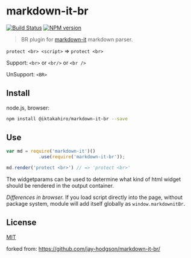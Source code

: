 # markdown-it-br

[![Build Status](https://img.shields.io/travis/iktakahiro/markdown-it-br/master.svg?style=flat)](https://travis-ci.org/jay-hodgson/markdown-it-br)
[![NPM version](https://img.shields.io/npm/v/@iktakahiro/markdown-it-br.svg?style=flat)](https://www.npmjs.org/package/markdown-it-br)

> BR plugin for [markdown-it](https://github.com/markdown-it/markdown-it) markdown parser.

`protect <br> <script>` => `protect <br>`

Support: `<br>` or `<br/>` or `<br />`

UnSupport: `<BR>`

## Install

node.js, browser:

```bash
npm install @iktakahiro/markdown-it-br --save
```

## Use

```js
var md = require('markdown-it')()
            .use(require('markdown-it-br'));

md.render('protect <br>') // => 'protect <br>'

```

The widgetparams can be used to determine what kind of html widget should be rendered in the output container.

_Differences in browser._ If you load script directly into the page, without
package system, module will add itself globally as `window.markdownitBr`.

## License
[MIT](https://github.com/iktakahiro/markdown-it-br/blob/master/LICENSE)

forked from: https://github.com/jay-hodgson/markdown-it-br/
